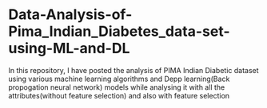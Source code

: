 # Data-Analysis-of-Pima_Indian_Diabetes_data-set-using-ML-and-DL

In this repository, I have posted the analysis of PIMA Indian Diabetic dataset using various machine learning algorithms and Depp learning(Back propogation neural network) models while analysing it with all the attributes(without feature selection) and also with feature selection
